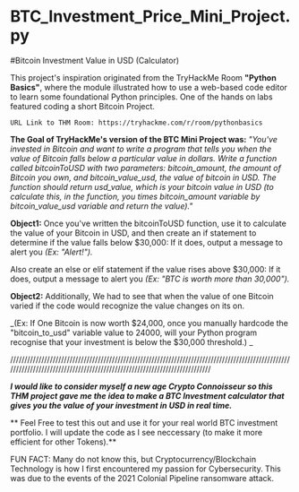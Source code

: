 # BTC_Investment_Price_Mini_Project.py
#Bitcoin Investment Value in USD (Calculator)

This project's inspiration originated from the TryHackMe Room **"Python Basics"**, where the module illustrated how to use a web-based code editor to learn some foundational Python principles. 
    One of the hands on labs featured coding a short Bitcoin Project.
    
    URL Link to THM Room: https://tryhackme.com/r/room/pythonbasics

**The Goal of TryHackMe's version of the BTC Mini Project was:**
_"You've invested in Bitcoin and want to write a program that tells you when the value of Bitcoin falls below a particular value in dollars.
Write a function called bitcoinToUSD with two parameters: bitcoin_amount, the amount of Bitcoin you own, and bitcoin_value_usd, the value of bitcoin in USD. The function should return usd_value, which is your bitcoin value in USD (to calculate this, in the function, you times bitcoin_amount variable by bitcoin_value_usd variable and return the value)."_

**Object1:**
Once you've written the bitcoinToUSD function, use it to calculate the value of your Bitcoin in USD, and then create an if statement to determine if the value falls below $30,000:
If it does, output a message to alert you _(Ex: "Alert!")._

Also create an else or elif statement if the value rises above $30,000:
If it does, output a message to alert you _(Ex: "BTC is worth more than 30,000")._

**Object2:**
Additionally, We had to see that when the value of one Bitcoin varied if the code would recognize the value changes on its on.

_(Ex: If One Bitcoin is now worth $24,000, once you manually hardcode the "bitcoin_to_usd" variable value to 24000, will your Python program recognise that your investment is below the $30,000 threshold.)
_


//////////////////////////////////////////////////////////////////////////////////////////////////////////////////////////////////////////////////////////////////////////


_**I would like to consider myself a new age Crypto Connoisseur so this THM project gave me the idea to make a BTC Investment calculator that gives you the value of your investment in USD in real time.**_

   ** Feel Free to test this out and use it for your real world BTC investment portfolio. I will update the code as I see neccessary (to make it more efficient for other Tokens).**

FUN FACT: Many do not know this, but Cryptocurrency/Blockchain Technology is how I first encountered my passion for Cybersecurity. This was due to the events of the 2021 Colonial Pipeline ransomware attack.


